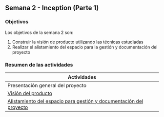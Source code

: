 ## Semana 2 - Inception (Parte 1)

### Objetivos

Los objetivos de la semana 2 son:

1. Construir la visión de producto utilizando las técnicas estudiadas
2. Realizar el alistamiento del espacio para la gestión y documentación del proyecto
 
### Resumen de las actividades

| Actividades   |
|---------------|
| Presentación general del proyecto |
| [Visión del producto](https://avargas20.github.io/MISW-Procesos/semanas/semana2/s2_vision_producto)|
| [Alistamiento del espacio para gestión y documentación del proyecto](https://avargas20.github.io/MISW-Procesos/semanas/semana2/s2_alistamiento)|
